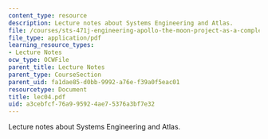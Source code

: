 ```yaml
---
content_type: resource
description: Lecture notes about Systems Engineering and Atlas.
file: /courses/sts-471j-engineering-apollo-the-moon-project-as-a-complex-system-spring-2007/a3cebfcf76a995924ae75376a3bf7e32_lec04.pdf
file_type: application/pdf
learning_resource_types:
- Lecture Notes
ocw_type: OCWFile
parent_title: Lecture Notes
parent_type: CourseSection
parent_uid: fa1dae85-d0bb-9992-a76e-f39a0f5eac01
resourcetype: Document
title: lec04.pdf
uid: a3cebfcf-76a9-9592-4ae7-5376a3bf7e32
---
```

Lecture notes about Systems Engineering and Atlas.

